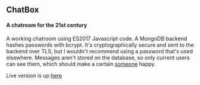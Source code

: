 ## ChatBox
#### A chatroom for the 21st century

A working chatroom using ES2017 Javascript code. A MongoDB backend hashes passwords with bcrypt. It's cryptographically secure and sent to the backend over TLS, but I wouldn't recommend using a password that's used elsewhere.
Messages aren't stored on the database, so only current users can see them, which should make a certain [someone](https://en.wikipedia.org/wiki/Anthony_Weiner) happy.

Live version is up [here](https://www.pasha.codes/chatbox)
